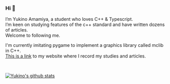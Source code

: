 ### Hi 👋 

I’m Yukino Amamiya, a student who loves C++ & Typescript.  
I’m keen on studying features of the c++ standard and have written dozens of articles.  
Welcome to following me.  

I'm currently imitating pygame to implement a graphics library called mclib in C++.  
[This is a link](https://iamyukino.github.io/) to my website where I record my studies and articles.  

<br>

[![Yukino's github stats](https://github-readme-stats.vercel.app/api?username=iamyukino&show_icons=true)](https://iamyukino.github.io/)
